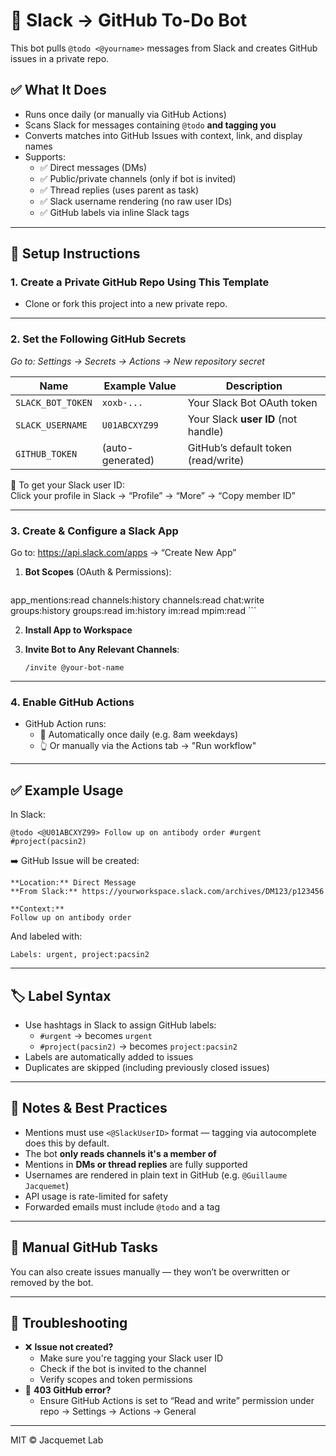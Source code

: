# 🧾 Slack → GitHub To-Do Bot

This bot pulls `@todo <@yourname>` messages from Slack and creates GitHub issues in a private repo.

## ✅ What It Does

- Runs once daily (or manually via GitHub Actions)
- Scans Slack for messages containing `@todo` **and tagging you**
- Converts matches into GitHub Issues with context, link, and display names
- Supports:
  - ✅ Direct messages (DMs)
  - ✅ Public/private channels (only if bot is invited)
  - ✅ Thread replies (uses parent as task)
  - ✅ Slack username rendering (no raw user IDs)
  - ✅ GitHub labels via inline Slack tags

---

## 🚀 Setup Instructions

### 1. **Create a Private GitHub Repo Using This Template**

- Clone or fork this project into a new private repo.

---

### 2. **Set the Following GitHub Secrets**  
_Go to: Settings → Secrets → Actions → New repository secret_

| Name               | Example Value         | Description                           |
|--------------------|-----------------------|---------------------------------------|
| `SLACK_BOT_TOKEN`  | `xoxb-...`            | Your Slack Bot OAuth token            |
| `SLACK_USERNAME`   | `U01ABCXYZ99`         | Your Slack **user ID** (not handle)   |
| `GITHUB_TOKEN`     | (auto-generated)      | GitHub’s default token (read/write)   |

🔎 To get your Slack user ID:  
Click your profile in Slack → “Profile” → “More” → “Copy member ID”

---

### 3. **Create & Configure a Slack App**

Go to: https://api.slack.com/apps → “Create New App”

1. **Bot Scopes** (OAuth & Permissions):
    ```
app_mentions:read
channels:history
channels:read
chat:write
groups:history
groups:read
im:history
im:read
mpim:read
    ```

2. **Install App to Workspace**

3. **Invite Bot to Any Relevant Channels**:
    ```
    /invite @your-bot-name
    ```

---

### 4. **Enable GitHub Actions**

- GitHub Action runs:
  - 📅 Automatically once daily (e.g. 8am weekdays)
  - 👆 Or manually via the Actions tab → "Run workflow"

---

## ✅ Example Usage

In Slack:

```text
@todo <@U01ABCXYZ99> Follow up on antibody order #urgent #project(pacsin2)
```

➡️ GitHub Issue will be created:

```
**Location:** Direct Message  
**From Slack:** https://yourworkspace.slack.com/archives/DM123/p123456

**Context:**
Follow up on antibody order
```

And labeled with:
```
Labels: urgent, project:pacsin2
```

---

## 🏷️ Label Syntax

- Use hashtags in Slack to assign GitHub labels:
  - `#urgent` → becomes `urgent`
  - `#project(pacsin2)` → becomes `project:pacsin2`
- Labels are automatically added to issues
- Duplicates are skipped (including previously closed issues)

---

## 📎 Notes & Best Practices

- Mentions must use `<@SlackUserID>` format — tagging via autocomplete does this by default.
- The bot **only reads channels it's a member of**
- Mentions in **DMs or thread replies** are fully supported
- Usernames are rendered in plain text in GitHub (e.g. `@Guillaume Jacquemet`)
- API usage is rate-limited for safety
- Forwarded emails must include `@todo` and a tag

---

## 🧠 Manual GitHub Tasks

You can also create issues manually — they won’t be overwritten or removed by the bot.

---

## 🛟 Troubleshooting

- ❌ **Issue not created?**
  - Make sure you're tagging your Slack user ID
  - Check if the bot is invited to the channel
  - Verify scopes and token permissions
- 🛑 **403 GitHub error?**
  - Ensure GitHub Actions is set to “Read and write” permission under repo → Settings → Actions → General

---

MIT © Jacquemet Lab
